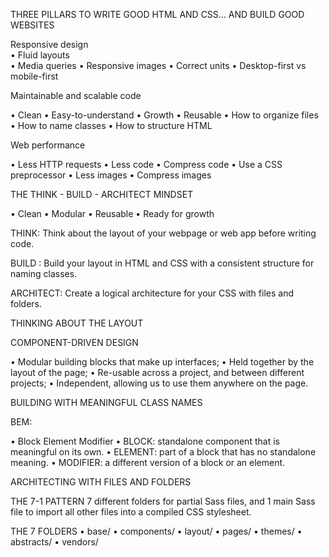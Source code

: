 THREE PILLARS TO WRITE GOOD HTML AND CSS... AND BUILD GOOD WEBSITES                                                                                                                  

Responsive design                                                                                                                                                                      
• Fluid layouts                                                                                                                                                                       
• Media queries
• Responsive images
• Correct units
• Desktop-first vs mobile-first

Maintainable and scalable code

• Clean
• Easy-to-understand
• Growth
• Reusable
• How to organize files
• How to name classes
• How to structure HTML

Web performance

• Less HTTP requests
• Less code
• Compress code
• Use a CSS preprocessor
• Less images
• Compress images

THE THINK - BUILD - ARCHITECT MINDSET

• Clean
• Modular
• Reusable
• Ready for growth

THINK: Think about the layout of your
webpage or web app before
writing code.

BUILD : Build your layout in HTML and
CSS with a consistent structure
for naming classes.

ARCHITECT: Create a logical architecture for
your CSS with files and folders.

THINKING ABOUT THE LAYOUT

COMPONENT-DRIVEN DESIGN

• Modular building blocks that make up interfaces;
• Held together by the layout of the page;
• Re-usable across a project, and between different projects;
• Independent, allowing us to use them anywhere on the page.

BUILDING WITH MEANINGFUL CLASS NAMES

BEM: 

• Block Element Modifier
• BLOCK: standalone component that is meaningful on its own.
• ELEMENT: part of a block that has no standalone meaning.
• MODIFIER: a different version of a block or an element.

ARCHITECTING WITH FILES AND FOLDERS

THE 7-1 PATTERN
7 different folders for partial Sass files, and
1 main Sass file to import all other files into
a compiled CSS stylesheet.

THE 7 FOLDERS
• base/
• components/
• layout/
• pages/
• themes/
• abstracts/
• vendors/

